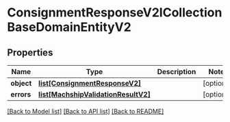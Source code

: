 # ConsignmentResponseV2ICollectionBaseDomainEntityV2

## Properties
Name | Type | Description | Notes
------------ | ------------- | ------------- | -------------
**object** | [**list[ConsignmentResponseV2]**](ConsignmentResponseV2.md) |  | [optional] 
**errors** | [**list[MachshipValidationResultV2]**](MachshipValidationResultV2.md) |  | [optional] 

[[Back to Model list]](../README.md#documentation-for-models) [[Back to API list]](../README.md#documentation-for-api-endpoints) [[Back to README]](../README.md)


